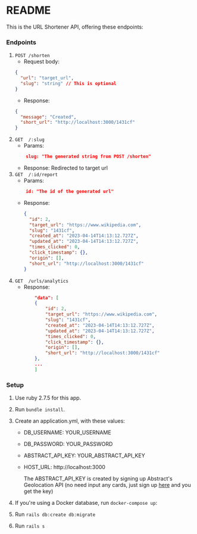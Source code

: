 # README

This is the URL Shortener API, offering these endpoints:

### Endpoints

1. `POST /shorten`
   - Request body:
   ```json
   {
     "url": "target_url",
     "slug": "string" // This is optional
   }
   ```
   - Response:
   ```json
   {
     "message": "Created",
     "short_url": "http://localhost:3000/1431cf"
   }
   ```
2. `GET  /:slug`
   - Params:
   ```json
       slug: "The generated string from POST /shorten"
   ```
   - Response: Redirected to target url
3. `GET  /:id/report`
   - Params:
   ```json
       id: "The id of the generated url"
   ```
   - Response:
     ```json
     {
       "id": 2,
       "target_url": "https://www.wikipedia.com",
       "slug": "1431cf",
       "created_at": "2023-04-14T14:13:12.727Z",
       "updated_at": "2023-04-14T14:13:12.727Z",
       "times_clicked": 0,
       "click_timestamp": {},
       "origin": [],
       "short_url": "http://localhost:3000/1431cf"
     }
     ```
4. `GET  /urls/analytics`
   - Response:
     ```json
         "data": [
         {
             "id": 2,
             "target_url": "https://www.wikipedia.com",
             "slug": "1431cf",
             "created_at": "2023-04-14T14:13:12.727Z",
             "updated_at": "2023-04-14T14:13:12.727Z",
             "times_clicked": 0,
             "click_timestamp": {},
             "origin": [],
             "short_url": "http://localhost:3000/1431cf"
         },
         ...
         ]
     ```

### Setup

1. Use ruby 2.7.5 for this app.
2. Run `bundle install`.
3. Create an application.yml, with these values:

   - DB_USERNAME: YOUR_USERNAME
   - DB_PASSWORD: YOUR_PASSWORD
   - ABSTRACT_API_KEY: YOUR_ABSTRACT_API_KEY
   - HOST_URL: http://localhost:3000

     The ABSTRACT_API_KEY is created by signing up Abstract's Geolocation API (no need input any cards, just sign up [here](https://www.abstractapi.com/api/ip-geolocation-api) and you get the key)

4. If you're using a Docker database, run `docker-compose up`:

5. Run `rails db:create db:migrate`

6. Run `rails s`
